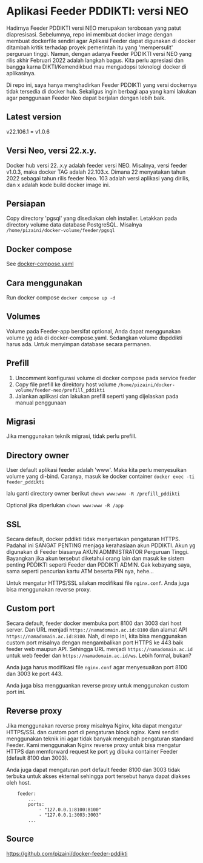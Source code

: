 # Aplikasi Feeder PDDIKTI: versi NEO
Hadirnya Feeder PDDIKTI versi NEO merupakan terobosan yang patut diapresisasi. Sebelumnya, repo ini membuat docker image dengan membuat dockerfile sendiri agar Aplikasi Feeder dapat digunakan di docker ditambah kritik terhadap proyek pemerintah itu yang 'mempersulit' perguruan tinggi. Namun, dengan adanya Feeder PDDIKTI versi NEO yang rilis akhir Februari 2022 adalah langkah bagus. Kita perlu apresiasi dan bangga karna DIKTI/Kemendikbud mau mengadopsi teknologi docker di aplikasinya. 

Di repo ini, saya hanya menghadirkan Feeder PDDIKTI yang versi dockernya tidak tersedia di docker hub. Sekaligus ingin berbagi apa yang kami lakukan agar penggunaan Feeder Neo dapat berjalan dengan lebih baik.

## Latest version
v22.106.1 = v1.0.6

## Versi Neo, versi 22.x.y.
Docker hub versi 22..x.y adalah feeder versi NEO. Misalnya, versi feeder v1.0.3, maka docker TAG adalah 22.103.x.
Dimana 22 menyatakan tahun 2022 sebagai tahun rilis feeder Neo. 103 adalah versi aplikasi yang dirilis, dan x adalah kode build docker image ini. 

## Persiapan
Copy directory 'pgsql' yang disediakan oleh installer. Letakkan pada directory volume data database PostgreSQL. Misalnya `/home/pizaini/docker-volume/feeder/pgsql`

## Docker compose
See [docker-compose.yaml](https://github.com/pizaini/docker-feeder-pddikti/blob/master/docker-compose.yaml)

## Cara menggunakan
Run docker compose
`docker compose up -d`

## Volumes
Volume pada Feeder-app bersifat optional, Anda dapat menggunakan volume yg ada di docker-compose.yaml.
Sedangkan volume dbpddikti harus ada. Untuk menyimpan database secara permanen.

## Prefill
1. Uncomment konfigurasi volume di docker compose pada service feeder
2. Copy file prefill ke direktory host volume `/home/pizaini/docker-volume/feeder-neo/prefill_pddikti`
3. Jalankan aplikasi dan lakukan prefill seperti yang dijelaskan pada manual penggunaan

## Migrasi
Jika menggunakan teknik migrasi, tidak perlu prefill.

## Directory owner
User default aplikasi feeder adalah 'www'. Maka kita perlu menyesuikan volume yang di-bind. Caranya, masuk ke docker container
`docker exec -ti feeder_pddikti`

lalu ganti directory owner berikut
`chown www:www -R /prefill_pddikti`

Optional jika diperlukan
`chown www:www -R /app`

## SSL
Secara default, docker pddikti tidak menyertakan pengaturan HTTPS. Padahal ini SANGAT PENTING menjaga kerahasiaan akun PDDIKTI. Akun yg digunakan di Feeder biasanya AKUN ADMINISTRATOR Perguruan Tinggi. Bayangkan jika akun tersebut diketahui orang lain dan masuk ke sistem penting PDDIKTI seperti Feeder dan PDDIKTI ADMIN. Gak kebayang saya, sama seperti pencurian kartu ATM beserta PIN nya, hehe...

Untuk mengatur HTTPS/SSL silakan modifikasi file `nginx.conf`. Anda juga bisa menggunakan reverse proxy.

## Custom port
Secara default, feeder docker membuka port 8100 dan 3003 dari host server. Dan URL menjadi `https://namadomain.ac.id:8100` dan alamat API `https://namadomain.ac.id:8100`. Nah, di repo ini, kita bisa menggunakan custom port misalnya dengan mengambalikan port HTTPS ke 443 baik feeder web maupun API. Sehingga URL menjadi `https://namadomain.ac.id` untuk web feeder dan `https://namadomain.ac.id/ws`. Lebih formal, bukan?

Anda juga harus modifikasi file `nginx.conf` agar menyesuaikan port 8100 dan 3003 ke port 443. 

Anda juga bisa mengguankan reverse proxy untuk menggunakan custom port ini.

## Reverse proxy
Jika menggunakan reverse proxy misalnya Nginx, kita dapat mengatur HTTPS/SSL dan custom port di pengaturan block nginx. Kami sendiri menggunakan teknik ini agar tidak banyak mengubah pengaturan standard Feeder. Kami menggunakan Nginx reverse proxy untuk bisa mengatur HTTPS dan memforward request ke port yg dibuka container Feeder (default 8100 dan 3003).

Anda juga dapat mengaturan port default feeder 8100 dan 3003 tidak terbuka untuk akses ekternal sehingga port tersebut hanya dapat diakses oleh host.
````
    feeder:
        ...
        ports:
            - "127.0.0.1:8100:8100"
            - "127.0.0.1:3003:3003"
        ...
  ````

## Source
https://github.com/pizaini/docker-feeder-pddikti
